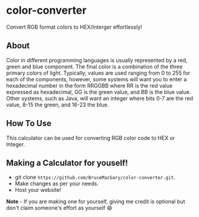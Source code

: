 # color-converter
Convert RGB format colors to HEX/Interger effortlessly!

## About 
Color in different programming languages is usually represented by a red, green and blue component. The final color is a combination of the three primary colors of light. Typically, values are used ranging from 0 to 255 for each of the components, however, some systems will want you to enter a hexadecimal number in the form RRGGBB where RR is the red value expressed as hexadecimal, GG is the green value, and BB is the blue value. Other systems, such as Java, will want an integer where bits 0-7 are the red value, 8-15 the green, and 16-23 the blue.

## How To Use 
This calculator can be used for converting RGB color code to HEX or Integer.

## Making a Calculator for youself!
- git clone `https://github.com/BruceMacGary/color-converter.git`.
- Make changes as per your needs.
- Host your website!

**Note** - If you are making one for yourself, giving me credit is optional but don't claim someone's effort as yourself 😄
